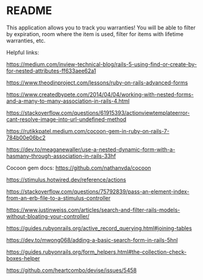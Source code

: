 # README

This application allows you to track you warranties! You will be able to filter by expiration, room where the item is used, filter for items with lifetime warranties, etc.

Helpful links:

https://medium.com/inview-technical-blog/rails-5-using-find-or-create-by-for-nested-attributes-ff633aee62a1

https://www.theodinproject.com/lessons/ruby-on-rails-advanced-forms

https://www.createdbypete.com/2014/04/04/working-with-nested-forms-and-a-many-to-many-association-in-rails-4.html

https://stackoverflow.com/questions/61915393/actionviewtemplateerror-cant-resolve-image-into-url-undefined-method

https://rutikkpatel.medium.com/cocoon-gem-in-ruby-on-rails-7-784b00e06bc2

https://dev.to/meaganewaller/use-a-nested-dynamic-form-with-a-hasmany-through-association-in-rails-33hf

Cocoon gem docs: https://github.com/nathanvda/cocoon

https://stimulus.hotwired.dev/reference/actions

https://stackoverflow.com/questions/75792839/pass-an-element-index-from-an-erb-file-to-a-stimulus-controller

https://www.justinweiss.com/articles/search-and-filter-rails-models-without-bloating-your-controller/

https://guides.rubyonrails.org/active_record_querying.html#joining-tables

https://dev.to/mwong068/adding-a-basic-search-form-in-rails-5hnl

https://guides.rubyonrails.org/form_helpers.html#the-collection-check-boxes-helper

https://github.com/heartcombo/devise/issues/5458
